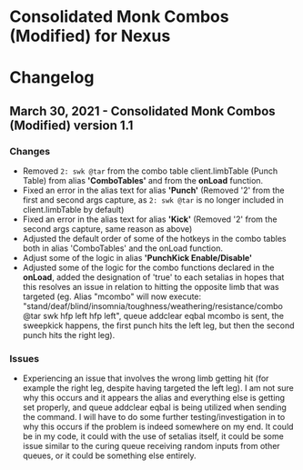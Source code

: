 # Consolidated Monk Combos (Modified) for Nexus
# Changelog

## March 30, 2021 \- Consolidated Monk Combos (Modified) version 1.1
### Changes

- Removed `2: swk @tar` from the combo table client.limbTable (Punch Table) from alias **'ComboTables'** and from the **onLoad** function.
- Fixed an error in the alias text for alias **'Punch'** (Removed '2' from the first and second args capture, as `2: swk @tar` is no longer included in client.limbTable by default)
- Fixed an error in the alias text for alias **'Kick'** (Removed '2' from the second args capture, same reason as above)
- Adjusted the default order of some of the hotkeys in the combo tables both in alias 'ComboTables' and the onLoad function.
- Adjust some of the logic in alias **'PunchKick Enable/Disable'**
- Adjusted some of the logic for the combo functions declared in the **onLoad**, added the designation of 'true' to each setalias in hopes that this resolves an issue in relation to hitting the opposite limb that was targeted (eg. Alias "mcombo" will now execute: "stand/deaf/blind/insomnia/toughness/weathering/resistance/combo @tar swk hfp left hfp left", queue addclear eqbal mcombo is sent, the sweepkick happens, the first punch hits the left leg, but then the second punch hits the right leg).

### Issues

- Experiencing an issue that involves the wrong limb getting hit (for example the right leg, despite having targeted the left leg). I am not sure why this occurs and it appears the alias and everything else is getting set properly, and queue addclear eqbal is being utilized when sending the command. I will have to do some further testing/investigation in to why this occurs if the problem is indeed somewhere on my end. It could be in my code, it could with the use of setalias itself, it could be some issue similar to the curing queue receiving random inputs from other queues, or it could be something else entirely.
